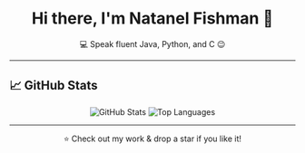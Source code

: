 <h1 align="center">Hi there, I'm Natanel Fishman 👋</h1>

<p align="center">
  💻 Speak fluent Java, Python, and C 😉 
</p>

---

## 📈 GitHub Stats

<p align="center">
  <img src="https://github-readme-stats.vercel.app/api?username=Natifishman&show_icons=true&theme=tokyonight" alt="GitHub Stats" />
  <img src="https://github-readme-stats.vercel.app/api/top-langs/?username=Natifishman&layout=compact&theme=tokyonight" alt="Top Languages" />
</p>

---

<p align="center">⭐️ Check out my work & drop a star if you like it!</p>
